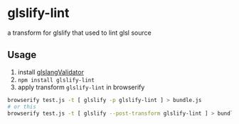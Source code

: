 # glslify-lint
a transform for glslify that used to lint glsl source

## Usage
1. install [glslangValidator](https://www.khronos.org/opengles/sdk/tools/Reference-Compiler/)
2. `npm install glslify-lint`
3. apply transform `glslify-lint` in browserify
  ```bash
  browserify test.js -t [ glslify -p glslify-lint ] > bundle.js
  # or this
  browserify test.js -t [ glslify --post-transform glslify-lint ] > bundle.js
  ```
